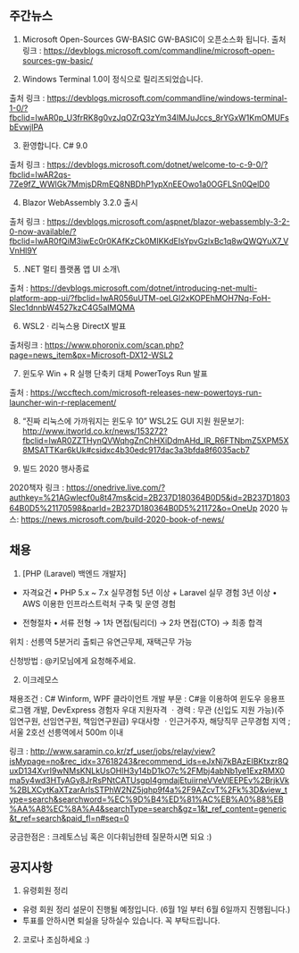 ## 주간뉴스
1) Microsoft Open-Sources GW-BASIC
GW-BASIC이 오픈소스화 됩니다.
출처링크 : https://devblogs.microsoft.com/commandline/microsoft-open-sources-gw-basic/


2) Windows Terminal 1.0이 정식으로 릴리즈되었습니다.

출처 링크 : https://devblogs.microsoft.com/commandline/windows-terminal-1-0/?fbclid=IwAR0p_U3frRK8g0vzJqOZrQ3zYm34IMJuJccs_8rYGxW1KmOMUFsbEvwjlPA

3) 환영합니다. C# 9.0 

출처 링크 : https://devblogs.microsoft.com/dotnet/welcome-to-c-9-0/?fbclid=IwAR2qs-7Ze9fZ_WWlGk7MmjsDRmEQ8NBDhP1ypXnEEOwo1a0OGFLSn0QelD0

4) Blazor WebAssembly 3.2.0 출시 

출처 링크 : https://devblogs.microsoft.com/aspnet/blazor-webassembly-3-2-0-now-available/?fbclid=IwAR0fQiM3iwEc0r0KAfKzCk0MIKKdEIsYpvGzlxBc1q8wQWQYuX7_VVnHl9Y

5) .NET 멀티 플랫폼 앱 UI 소개\

출처 : https://devblogs.microsoft.com/dotnet/introducing-net-multi-platform-app-ui/?fbclid=IwAR056uUTM-oeLGI2xKOPEhMOH7Nq-FoH-SIec1dnnbW4527kzC4G5aIMQMA

6) WSL2 · 리눅스용 DirectX 발표

출처링크 : https://www.phoronix.com/scan.php?page=news_item&px=Microsoft-DX12-WSL2

7) 윈도우 Win + R 실행 단축키 대체 PowerToys Run 발표

출처 : https://wccftech.com/microsoft-releases-new-powertoys-run-launcher-win-r-replacement/

8) “진짜 리눅스에 가까워지는 윈도우 10” WSL2도 GUI 지원
원문보기:
http://www.itworld.co.kr/news/153272?fbclid=IwAR0ZZTHynQVWqhgZnChHXiDdmAHd_lR_R6FTNbmZ5XPM5X8MSATTKar6kUk#csidxc4b30edc917dac3a3bfda8f6035acb7 

9) 빌드 2020 행사종료

2020책자 링크 : https://onedrive.live.com/?authkey=%21AGwlecf0u8t47ms&cid=2B237D180364B0D5&id=2B237D180364B0D5%21170598&parId=2B237D180364B0D5%21172&o=OneUp
2020 뉴스: https://news.microsoft.com/build-2020-book-of-news/


## 채용

1) [PHP (Laravel) 백엔드 개발자]

- 자격요건
• PHP 5.x ~ 7.x 실무경험 5년 이상 + Laravel 실무 경험 3년 이상
• AWS 이용한 인프라스트럭처 구축 및 운영 경험

- 전형절차 
•  서류 전형 → 1차 면접(팀리더)  → 2차 면접(CTO) → 최종 합격

위치 : 선릉역 5분거리 
출퇴근 유연근무제, 재택근무 가능

신청방법 : @키모님에게 요청해주세요.

2)  이크레모스 

채용조건 :
  C# Winform, WPF 클라이언트 개발 부문 : C#을 이용하여 윈도우 응용프로그램 개발, DevExpress 경험자 우대
지원자격
ㆍ경력 : 무관 (신입도 지원 가능)(주임연구원, 선임연구원, 책임연구원급)
우대사항
ㆍ인근거주자, 해당직무 근무경험
지역 ;
  서울 2호선 선릉역에서 500m 이내

링크 : http://www.saramin.co.kr/zf_user/jobs/relay/view?isMypage=no&rec_idx=37618243&recommend_ids=eJxNj7kBAzEIBKtxzr8QuxD134XvrI9wNMsKNLkUsOHlH3y14bD1kO7c%2FMbj4abNb1ye1ExzRMX0ma5y4wd3HTyAGy8JrRsPNtCATUsgpI4gmdajEtuiirneVVeVlEEPEv%2BrjkVk%2BLXCytKaXTzarArlsSTPhW2NZ5jqhp9f4a%2F9AZcvT%2Fk%3D&view_type=search&searchword=%EC%9D%B4%ED%81%AC%EB%A0%88%EB%AA%A8%EC%8A%A4&searchType=search&gz=1&t_ref_content=generic&t_ref=search&paid_fl=n#seq=0

궁금한점은 : 크레토스님 혹은 이다휘님한테 질문하시면 되요 :)


## 공지사항

1) 유령회원 정리
- 유령 회원 정리 설문이 진행될 예정입니다. (6월 1일 부터 6월 6일까지 진행됩니다.)
- 투표를 안하시면 퇴실을 당하실수 있습니다. 꼭 부탁드립니다.

2) 코로나 조심하세요 :)
